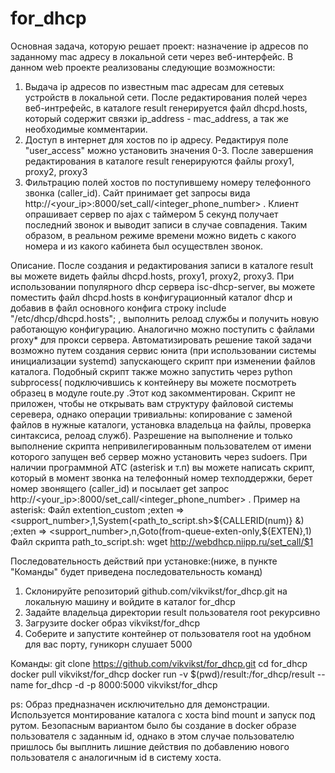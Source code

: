 # for_dhcp
Основная задача, которую решает проект: назначение ip адресов по заданному mac адресу в локальной сети через веб-интерфейс.
В данном web проекте реализованы следующие возможности:
1) Выдача ip адресов по известным mac адресам для сетевых устройств в локальной сети. После редактирования полей через веб-интрефейс, в каталоге result генерируется файл dhcpd.hosts, который содержит связки ip_address - mac_address, а так же необходимые комментарии. 
2) Доступ в интернет для хостов по ip адресу. Редактируя поле "user_access" можно установить значения 0-3. После завершения редактирования в каталоге result генерируются файлы proxy1, proxy2, proxy3
3) Фильтрацию полей хостов по поступившему номеру телефонного звонка (caller_id). Сайт принимает get запросы вида http://<your_ip>:8000/set_call/<integer_phone_number> . Клиент опрашивает сервер по ajax с таймером 5 секунд получает последний звонок и выводит записи в случае совпадения. Таким образом, в реальном режиме времени можно видеть с какого номера и из какого кабинета был осуществлен звонок.

Описание.
После создания и редактирования записи в каталоге result вы можете видеть файлы dhcpd.hosts, proxy1, proxy2, proxy3. При использовании популярного dhcp сервера isc-dhcp-server, вы можете поместить файл dhcpd.hosts в конфигурационный каталог dhcp и добавив в файл основного конфига строку include "/etc/dhcp/dhcpd.hosts"; , выполнить релоад службы и получить новую работающую конфигурацию. Аналогично можно поступить с файлами proxy* для прокси сервера. Автоматизировать решение такой задачи возможно путем создания 
сервис юнита (при использовании системы инициализации systemd) запускающего скрипт при изменении файлов каталога. Подобный скрипт также можно запустить через python subprocess( подключившись к контейнеру вы можете посмотреть образец в модуле route.py .Этот код закомментирован. Скрипт не приложен, чтобы не открывать вам структуру файловой системы серевера, однако операции тривиальны: копирование с заменой файлов в нужные каталоги, установка владельца на файлы, проверка синтаксиса, релоад служб). Разрешение на выполнение и только выполнение скрипта непривилегированным  пользователем от имени которого запущен веб сервер можно установить через sudoers.
При наличии программной АТС (asterisk и т.п) вы можете написать скрипт, который в момент звонка на телефонный номер техподдержки, берет номер звонящего (caller_id) и посылает get запрос http://<your_ip>:8000/set_call/<integer_phone_number> . 
Пример на asterisk: 
Файл extention_custom
;exten => <support_number>,1,System(<path_to_script.sh>${CALLERID(num)} &)
;exten => <support_number>,n,Goto(from-queue-exten-only,${EXTEN},1)
Файл скрипта path_to_script.sh:
wget http://webdhcp.niipp.ru/set_call/$1

Последовательность действий при установке:(ниже, в пункте "Команды" будет приведена последовательность команд)
1) Склонируйте репозиторий github.com/vikvikst/for_dhcp.git на локальную машину и войдите в каталог for_dhcp
2) Задайте владельца директории result пользователя root рекурсивно
3) Загрузите docker образ vikvikst/for_dhcp
4) Соберите и запустите контейнер от пользователя root на удобном для вас порту, гуникорн слушает 5000

 Команды:
 git clone https://github.com/vikvikst/for_dhcp.git
 cd for_dhcp
 docker pull vikvikst/for_dhcp
 docker run -v $(pwd)/result:/for_dhcp/result --name for_dhcp -d -p 8000:5000 vikvikst/for_dhcp
 
 ps:
 Образ предназначен исключительно для демонстрации.
 Используется монтирование каталога с хоста bind mount и запуск под рутом. Безопасным вариантом было бы создание в docker образе пользователя с заданным id, 
 однако в этом случае пользователю пришлось бы выплнить лишние действия по добавлению нового пользователя с аналогичным id в систему хоста.



 

 

